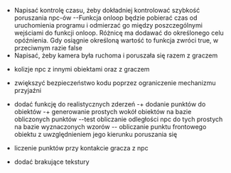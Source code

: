 + Napisać kontrolę czasu, żeby dokładniej kontrolować szybkość poruszania npc-ów
--Funkcja onloop będzie pobierać czas od uruchomienia programu i odmierzać go między poszczególnymi wejściami do funkcji onloop. Różnicę ma dodawać do określonego celu opóźnienia. Gdy osiągnie określoną wartość
 to funkcja zwróci true, w przeciwnym razie false
+ Napisać, żeby kamera była ruchoma i poruszała się razem z graczem
- kolizje npc z innymi obiektami oraz z graczem
- zwiększyć bezpieczeństwo kodu poprzez ograniczenie mechanizmu przyjaźni

- dodać funkcję do realistycznych zderzeń
-+ dodanie punktów do obiektów
-+ generowanie prostych wokół obiektów na bazie obliczonych punktów
--test obliczanie odległości npc do tych prostych na bazie wyznaczonych wzorów
-- obliczanie punktu frontowego obiektu z uwzględnieniem jego kierunku poruszania się


- liczenie punktów przy kontakcie gracza z npc
- dodać brakujące tekstury

